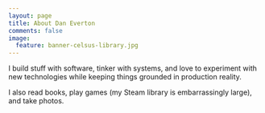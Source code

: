 ```yaml
---
layout: page
title: About Dan Everton
comments: false
image:
  feature: banner-celsus-library.jpg
---
```


I build stuff with software, tinker with systems, and love to experiment
with new technologies while keeping things grounded in production
reality.

I also read books, play games (my Steam library is embarrassingly large), and take photos.


